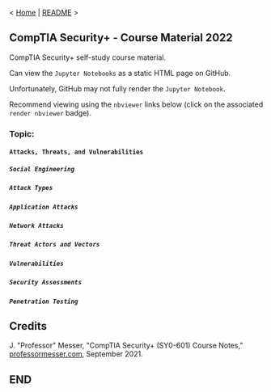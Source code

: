 < [Home](https://github.com/SeanOhAileasa) | [README](https://github.com/SeanOhAileasa/syp-attacks-threats-and-vulnerabilities/blob/main/README.md) >

## CompTIA Security+ - Course Material 2022

CompTIA Security+ self-study course material.

Can view the ``Jupyter Notebooks`` as a static HTML page on GitHub.

Unfortunately, GitHub may not fully render the ``Jupyter Notebook``.

Recommend viewing using the ``nbviewer`` links below (click on the associated ``render nbviewer`` badge).

### Topic:

#### ``Attacks, Threats, and Vulnerabilities``

##### ``Social Engineering``

##### ``Attack Types``

##### ``Application Attacks``

##### ``Network Attacks``

##### ``Threat Actors and Vectors``

##### ``Vulnerabilities``

##### ``Security Assessments``

##### ``Penetration Testing``

## Credits

J. "Professor" Messer, "CompTIA Security+ (SY0-601) Course Notes," [professormesser.com](https://web.archive.org/web/20220521181010/https://www.professormesser.com/security-plus/sy0-601/sy0-601-video/sy0-601-comptia-security-plus-course/), September 2021.

## END